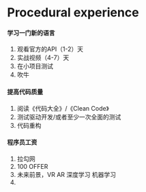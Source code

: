 # Procedural experience

#### 学习一门新的语言

1. 观看官方的API（1-2）天
2. 实战视频（4-7）天
3. 在小项目测试
4. 吹牛

#### 提高代码质量

1. 阅读《代码大全》/《Clean Code》
2. 测试驱动开发/或者至少一次全面的测试
3. 代码重构

#### 程序员工资

1. 拉勾网
2. 100 OFFER
3. 未来前景，VR AR 深度学习 机器学习
4.
